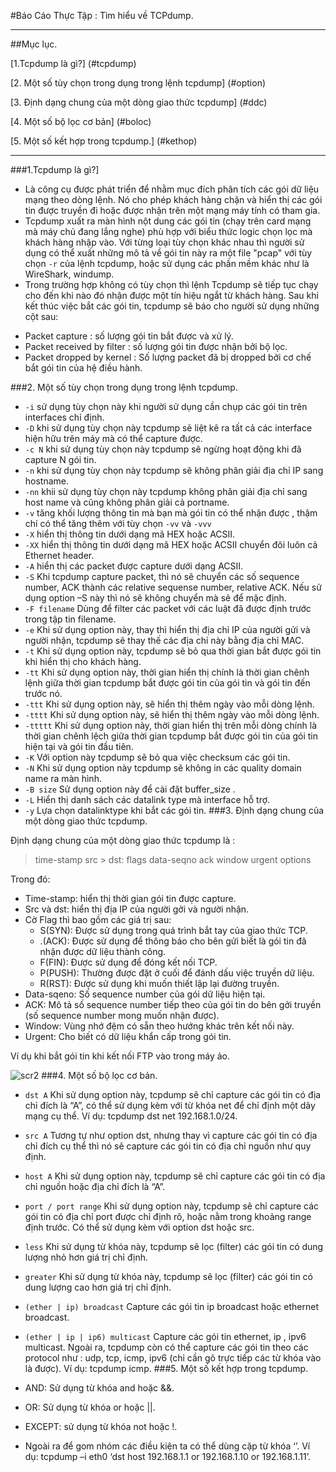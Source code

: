 #Báo Cáo Thực Tập : Tìm hiểu về TCPdump.

****
##Mục lục.

[1.Tcpdump là gì?] (#tcpdump)

[2. Một số tùy chọn trong dụng trong lệnh tcpdump] (#option)

[3. Định dạng chung của một dòng giao thức tcpdump] (#ddc)


[4. Một số bộ lọc cơ bản] (#boloc)

[5. Một số kết hợp trong tcpdump.] (#kethop)

****

<a name="tcpdump"></a>
###1.Tcpdump là gì?]

- Là công cụ được phát triển để nhằm mục đích phân tích các gói dữ liệu mạng theo dòng lệnh. Nó cho phép khách hàng chặn và hiển thị các gói tin được truyền đi hoặc được nhận trên một mạng máy tính có tham gia.
- Tcpdump xuất ra màn hình nột dung các gói tin (chạy trên card mạng mà máy chủ đang lắng nghe) phù hợp với biểu thức logic chọn lọc mà khách hàng nhập vào. Với từng loại tùy chọn khác nhau thì người sử dụng có thể xuất những mô tả về gói tin này ra một file "pcap" với tùy chọn `-r` của lệnh tcpdump, hoặc sử dụng các phần mềm khác như là WireShark, windump.
- Trong trường hợp không có tùy chọn thì lệnh Tcpdump sẽ tiếp tục chạy cho đến khi nào đó nhận được một tín hiệu ngắt từ khách hàng. Sau khi kết thúc việc bắt các gói tin, tcpdump sẽ báo cho người sử dụng những cột sau:
 <ul>
 <li>Packet capture : số lượng gói tin bắt được và xử lý.</li>
 <li>Packet received by filter : số lượng gói tin được nhận bởi bộ lọc.</li>
 <li>Packet dropped by kernel : Số lượng packet đã bị dropped bởi cơ chế bắt gói tin của hệ điều hành.</li>
 </ul>
<a name="option"></a>
###2. Một số tùy chọn trong dụng trong lệnh tcpdump.

- `-i` sử dụng tùy chọn này khi người sử dụng cần chụp các gói tin trên interfaces chỉ định.
- `-D` khi sử dụng tùy chọn này tcpdump sẽ liệt kê ra tất cả các interface hiện hữu trên máy mà có thể capture được.
- `-c N` khi sử dụng tùy chọn này tcpdump sẽ ngừng hoạt động khi đã capture N gói tin.
- `-n` khi sử dụng tùy chọn này tcpdump sẽ không phân giải địa chỉ IP sang hostname.
- `-nn` khii sử dụng tùy chọn này tcpdump không phân giải địa chỉ sang host name và cũng không phân giải cả portname.
- `-v` tăng khối lượng thông tin mà bạn mà gói tin có thể nhận được , thậm chí có thể tăng thêm với tùy chọn `-vv` và `-vvv`
- `-X` hiển thị thông tin dưới dạng mã HEX hoặc ACSII.
- `-XX` hiển thị thông tin dưới dạng mã HEX hoặc ACSII chuyển đôi luôn cả Ethernet header.
- `-A` hiển thị các packet được capture dưới dạng ACSII.
- `-S` Khi tcpdump capture packet, thì nó sẽ chuyển các số sequence number, ACK thành các relative sequense number, relative ACK. Nếu sử dụng option –S này thì nó sẽ không chuyển mà sẽ để mặc định.
- `-F filename`  Dùng để filter các packet với các luật đã được định trước trong tập tin filename.
- `-e`  Khi sử dụng option này, thay thì hiển thị địa chỉ IP của người gửi và người nhận, tcpdump sẽ thay thế các địa chỉ này bằng địa chỉ MAC.
- `-t`  Khi sử dụng option này, tcpdump sẽ bỏ qua thời gian bắt được gói tin khi hiển thị cho khách hàng.
- `-tt` Khi sử dụng option này, thời gian hiển thị chính là thời gian chênh lệnh giữa thời gian tcpdump bắt được gói tin của gói tin và gói tin đến trước nó.
- `-ttt`  Khi sử dụng option này, sẽ hiển thị thêm ngày vào mỗi dòng lệnh.
- `-tttt` Khi sử dụng option này, sẽ hiển thị thêm ngày vào mỗi dòng lệnh.
- `-ttttt` Khi sử dụng option này, thời gian hiển thị trên mỗi dòng chính là thời gian chênh lệch giữa thời gian tcpdump bắt được gói tin của gói tin hiện tại và gói tin đầu tiên.
- `-K` Với option này tcpdump sẽ bỏ qua việc checksum các gói tin.
- `-N` Khi sử dụng option này tcpdump sẽ không in các quality domain name ra màn hình.
- `-B size` Sử dụng option này để cài đặt buffer_size .
- `-L` Hiển thị danh sách các datalink type mà interface hỗ trợ.
- `-y` Lựa chọn datalinktype khi bắt các gói tin.
<a name="ddc"></a>
###3. Định dạng chung của một dòng giao thức tcpdump.

Định dạng chung của một dòng giao thức tcpdump là :

> time-stamp src > dst:  flags  data-seqno  ack  window urgent options

Trong đó: 
 <ul>
 <li>Time-stamp: hiển thị thời gian gói tin được capture.</li>
 <li>Src và dst: hiển thị địa IP của người gởi và người nhận.</li>
 <li>Cờ Flag thì bao gồm các giá trị sau:
  <ul>
  <li>S(SYN):  Được sử dụng trong quá trình bắt tay của giao thức TCP.</li>
  <li>.(ACK):  Được sử dụng để thông báo cho bên gửi biết là gói tin đã nhận được dữ liệu thành công.</li>
  <li>F(FIN): Được sử dụng để đóng kết nối TCP.</li>
  <li>P(PUSH): Thường được đặt ở cuối để đánh dấu việc truyền dữ liệu.</li>
  <li>R(RST): Được sử dụng khi muốn thiết lập lại đường truyền.</li>
  </ul>
 <li>Data-sqeno: Số sequence number của gói dữ liệu hiện tại.</li>
 <li>ACK: Mô tả số sequence number tiếp theo của gói tin do bên gởi truyền (số sequence number mong muốn nhận được).</li>
 </li>
 <li>Window: Vùng nhớ đệm có sẵn theo hướng khác trên kết nối này.</li>
 <li>Urgent: Cho biết có dữ liệu khẩn cấp trong gói tin.</li>
 </ul>

Ví dụ khi bắt gói tin khi kết nối FTP vào trong máy ảo.

![scr2]()
<a name="boloc"></a>
###4. Một số bộ lọc cơ bản.

- `dst A` Khi sử dụng option này, tcpdump sẽ chỉ capture các gói tin có địa chỉ đích là “A”, có thể sử dụng kèm với từ khóa net để chỉ định một dãy mạng cụ thể. Ví dụ: tcpdump dst net 192.168.1.0/24.
- `src A` Tương tự như option dst, nhưng thay vì capture các gói tin có địa chỉ đích cụ thể thì nó sẽ capture các gói tin có địa chỉ nguồn như quy định.
- `host A`  Khi sử dụng option này, tcpdump sẽ chỉ capture các gói tin có địa chỉ nguồn hoặc địa chỉ đích là “A”.
- `port / port range` Khi sử dụng option này, tcpdump sẽ chỉ capture các gói tin có địa chỉ port được chỉ định rõ, hoặc nằm trong khoảng range định trước. Có thể sử dụng kèm với option dst hoặc src.
- `less` Khi sử dụng từ khóa này, tcpdump sẽ lọc (filter) các gói tin có dung lượng nhỏ hơn giá trị chỉ định.
- `greater` Khi sử dụng từ khóa này, tcpdump sẽ lọc (filter) các gói tin có dung lượng  cao hơn giá trị chỉ định.
- `(ether | ip) broadcast` Capture các gói tin ip broadcast hoặc ethernet broadcast.
- `(ether | ip | ip6) multicast` Capture các gói tin ethernet, ip , ipv6 multicast.
Ngoài ra, tcpdump còn có thể capture các gói tin theo các protocol như : udp, tcp, icmp, ipv6  (chỉ cần gõ trực tiếp các từ khóa vào là được). Ví dụ: tcpdump icmp.
<a name="kethop"></a>
###5. Một số kết hợp trong tcpdump.

- AND: Sử dụng từ khóa and hoặc &&.
- OR: Sử dụng từ khóa or hoặc ||.
- EXCEPT: sử dụng từ khóa not hoặc !.
- Ngoài ra để gom nhóm các điều kiện ta có thể dùng cặp từ khóa ‘’.  Ví dụ: tcpdump –i eth0 ‘dst host 192.168.1.1 or 192.168.1.10 or 192.168.1.11’.
